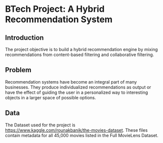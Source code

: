 # BTech Project: A Hybrid Recommendation System

## Introduction

The project objective is to build a hybrid recommendation engine by mixing recommendations from content-based filtering and collaborative filtering.

## Problem 
Recommendation systems have become an integral part of many businesses. They produce individualized recommendations as output or have the effect of guiding the user in a personalized way to interesting objects in a larger space of possible options.

## Data

The Dataset used for the project is https://www.kaggle.com/rounakbanik/the-movies-dataset. These files contain metadata for all 45,000 movies listed in the Full MovieLens Dataset.
